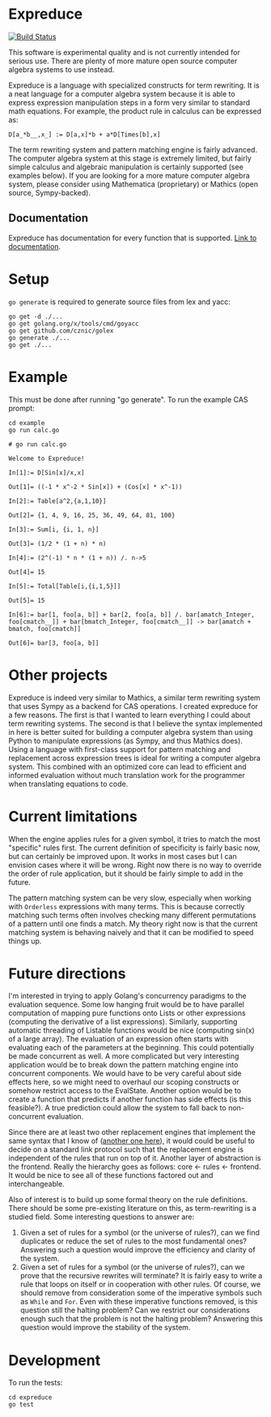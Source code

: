 # Expreduce
[![Build Status](https://travis-ci.org/corywalker/expreduce.svg?branch=master)](https://travis-ci.org/corywalker/expreduce)

This software is experimental quality and is not currently intended for serious use. There are plenty of more mature open source computer algebra systems to use instead.

Expreduce is a language with specialized constructs for term rewriting. It is a neat language for a computer algebra system because it is able to express expression manipulation steps in a form very similar to standard math equations. For example, the product rule in calculus can be expressed as:

```
D[a_*b__,x_] := D[a,x]*b + a*D[Times[b],x]
```

The term rewriting system and pattern matching engine is fairly advanced. The computer algebra system at this stage is extremely limited, but fairly simple calculus and algebraic manipulation is certainly supported (see examples below). If you are looking for a more mature computer algebra system, please consider using Mathematica (proprietary) or Mathics (open source, Sympy-backed).

## Documentation

Expreduce has documentation for every function that is supported. [Link to documentation](https://corywalker.github.io/expreduce-docs/).

# Setup
`go generate` is required to generate source files from lex and yacc:
```
go get -d ./...
go get golang.org/x/tools/cmd/goyacc
go get github.com/cznic/golex
go generate ./...
go get ./...
```

# Example
This must be done after running "go generate". To run the example CAS prompt:

```
cd example
go run calc.go
```

```
# go run calc.go

Welcome to Expreduce!

In[1]:= D[Sin[x]/x,x]

Out[1]= ((-1 * x^-2 * Sin[x]) + (Cos[x] * x^-1))

In[2]:= Table[a^2,{a,1,10}]

Out[2]= {1, 4, 9, 16, 25, 36, 49, 64, 81, 100}

In[3]:= Sum[i, {i, 1, n}]

Out[3]= (1/2 * (1 + n) * n)

In[4]:= (2^(-1) * n * (1 + n)) /. n->5

Out[4]= 15

In[5]:= Total[Table[i,{i,1,5}]]

Out[5]= 15

In[6]:= bar[1, foo[a, b]] + bar[2, foo[a, b]] /. bar[amatch_Integer, foo[cmatch__]] + bar[bmatch_Integer, foo[cmatch__]] -> bar[amatch + bmatch, foo[cmatch]]

Out[6]= bar[3, foo[a, b]]
```

# Other projects

Expreduce is indeed very similar to Mathics, a similar term rewriting system that uses Sympy as a backend for CAS operations. I created expreduce for a few reasons. The first is that I wanted to learn everything I could about term rewriting systems. The second is that I believe the syntax implemented in here is better suited for building a computer algebra system than using Python to manipulate expressions (as Sympy, and thus Mathics does). Using a language with first-class support for pattern matching and replacement across expression trees is ideal for writing a computer algebra system. This combined with an optimized core can lead to efficient and informed evaluation without much translation work for the programmer when translating equations to code.

# Current limitations

When the engine applies rules for a given symbol, it tries to match the most "specific" rules first. The current definition of specificity is fairly basic now, but can certainly be improved upon. It works in most cases but I can envision cases where it will be wrong. Right now there is no way to override the order of rule application, but it should be fairly simple to add in the future.

The pattern matching system can be very slow, especially when working with `Orderless` expressions with many terms. This is because correctly matching such terms often involves checking many different permutations of a pattern until one finds a match. My theory right now is that the current matching system is behaving naively and that it can be modified to speed things up.

# Future directions

I'm interested in trying to apply Golang's concurrency paradigms to the evaluation sequence. Some low hanging fruit would be to have parallel computation of mapping pure functions onto Lists or other expressions (computing the derivative of a list expressions). Similarly, supporting automatic threading of Listable functions would be nice (computing sin(x) of a large array). The evaluation of an expression often starts with evaluating each of the parameters at the beginning. This could potentially be made concurrent as well. A more complicated but very interesting application would be to break down the pattern matching engine into concurrent components. We would have to be very careful about side effects here, so we might need to overhaul our scoping constructs or somehow restrict access to the EvalState. Another option would be to create a function that predicts if another function has side effects (is this feasible?). A true prediction could allow the system to fall back to non-concurrent evaluation.

Since there are at least two other replacement engines that implement the same syntax that I know of ([another one here](https://github.com/jyh1/mmaclone)), it would could be useful to decide on a standard link protocol such that the replacement engine is independent of the rules that run on top of it. Another layer of abstraction is the frontend. Really the hierarchy goes as follows: core <- rules <- frontend. It would be nice to see all of these functions factored out and interchangeable.

Also of interest is to build up some formal theory on the rule definitions. There should be some pre-existing literature on this, as term-rewriting is a studied field. Some interesting questions to answer are:

1. Given a set of rules for a symbol (or the universe of rules?), can we find duplicates or reduce the set of rules to the most fundamental ones? Answering such a question would improve the efficiency and clarity of the system.
2. Given a set of rules for a symbol (or the universe of rules?), can we prove that the recursive rewrites will terminate? It is fairly easy to write a rule that loops on itself or in cooperation with other rules. Of course, we should remove from consideration some of the imperative symbols such as `While` and `For`. Even with these imperative functions removed, is this question still the halting problem? Can we restrict our considerations enough such that the problem is not the halting problem? Answering this question would improve the stability of the system.

# Development

To run the tests:
```
cd expreduce
go test
```
